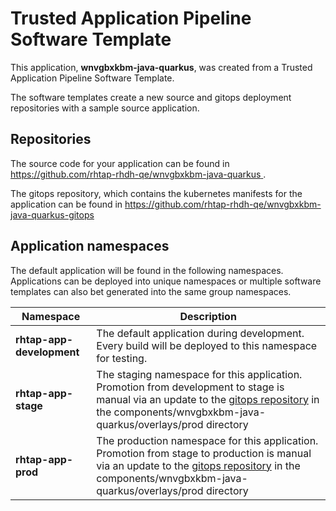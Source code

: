# Trusted Application Pipeline Software Template

This application, **wnvgbxkbm-java-quarkus**, was created from a Trusted Application Pipeline Software Template.

The software templates create a new source and gitops deployment repositories with a sample source application. 

## Repositories

The source code for your application can be found in [https://github.com/rhtap-rhdh-qe/wnvgbxkbm-java-quarkus ](https://github.com/rhtap-rhdh-qe/wnvgbxkbm-java-quarkus ).
 
The gitops repository, which contains the kubernetes manifests for the application can be found in 
[https://github.com/rhtap-rhdh-qe/wnvgbxkbm-java-quarkus-gitops ](https://github.com/rhtap-rhdh-qe/wnvgbxkbm-java-quarkus-gitops ) 

## Application namespaces 

The default application will be found in the following namespaces. Applications can be deployed into unique namespaces or multiple software templates can also bet generated into the same group namespaces.  

|  Namespace   |  Description   |  
| -------- | -------- |   
| **rhtap-app-development** | The default application during development. Every build will be deployed to this namespace for testing. | 
| **rhtap-app-stage** | The staging namespace for this application. Promotion from development to stage is manual via an update to the [gitops repository](https://github.com/rhtap-rhdh-qe/wnvgbxkbm-java-quarkus-gitops ) in the components/wnvgbxkbm-java-quarkus/overlays/prod directory |  
| **rhtap-app-prod** | The production namespace for this application. Promotion from stage to production is manual via an update to the [gitops repository](https://github.com/rhtap-rhdh-qe/wnvgbxkbm-java-quarkus-gitops ) in the components/wnvgbxkbm-java-quarkus/overlays/prod directory | 